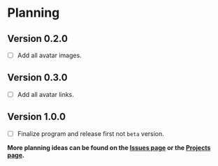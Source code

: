 # Planning

## Version 0.2.0

- [ ] Add all avatar images.

## Version 0.3.0

- [ ] Add all avatar links.

## Version 1.0.0

- [ ] Finalize program and release first not `beta` version.

**More planning ideas can be found on the [Issues page](https://github.com/Dog-Face-Development/PyAvatar/issues) or the [Projects page](https://github.com/Dog-Face-Development/PyAvatar/projects?type=classic).**
